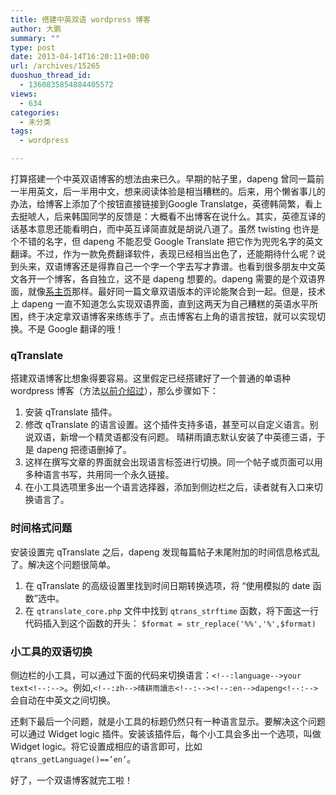 ```yaml
---
title: 搭建中英双语 wordpress 博客
author: 大鹏
summary: ""
type: post
date: 2013-04-14T16:20:11+00:00
url: /archives/15265
duoshuo_thread_id:
  - 1360835854884405572
views:
  - 634
categories:
  - 未分类
tags:
  - wordpress

---
```

打算搭建一个中英双语博客的想法由来已久。早期的帖子里，dapeng 曾同一篇前一半用英文，后一半用中文，想来阅读体验是相当糟糕的。后来，用个懒省事儿的办法，给博客上添加了个按钮直接链接到Google Translatge，英德韩简繁，看上去挺唬人，后来韩国同学的反馈是：大概看不出博客在说什么。其实，英德互译的话基本意思还能看明白，而中英互译简直就是胡说八道了。虽然 twisting 也许是个不错的名字，但 dapeng 不能忍受 Google Translate 把它作为兜兜名字的英文翻译。不过，作为一款免费翻译软件，表现已经相当出色了，还能期待什么呢？说到头来，双语博客还是得靠自己一个字一个字去写才靠谱。也看到很多朋友中文英文各开一个博客，各自独立，这不是 dapeng 想要的。dapeng 需要的是个双语界面，就像[系主页][1]那样。最好同一篇文章双语版本的评论能聚合到一起。但是，技术上 dapeng 一直不知道怎么实现双语界面，直到这两天为自己糟糕的英语水平所困，终于决定拿双语博客来练练手了。点击博客右上角的语言按钮，就可以实现切换。不是 Google 翻译的哦！

### qTranslate

搭建双语博客比想象得要容易。这里假定已经搭建好了一个普通的单语种 wordpress 博客（方法[以前介绍过][2]），那么步骤如下：

  1. 安装 qTranslate 插件。
  2. 修改 qTranslate 的语言设置。这个插件支持多语，甚至可以自定义语言。别说双语，新增一个精灵语都没有问题。 晴耕雨讀志默认安装了中英德三语，于是 dapeng 把德语删掉了。
  3. 这样在撰写文章的界面就会出现语言标签进行切换。同一个帖子或页面可以用多种语言书写，共用同一个永久链接。
  4. 在小工具选项里多出一个语言选择器，添加到侧边栏之后，读者就有入口来切换语言了。

### 时间格式问题

安装设置完 qTranslate 之后，dapeng 发现每篇帖子末尾附加的时间信息格式乱了。解决这个问题很简单。

  1. 在 qTranslate 的高级设置里找到时间日期转换选项，将 “使用模拟的 date 函数”选中。
  2. 在 `qtranslate_core.php` 文件中找到 `qtrans_strftime` 函数，将下面这一行代码插入到这个函数的开头： `$format = str_replace('%%','%',$format)`

### 小工具的双语切换

侧边栏的小工具，可以通过下面的代码来切换语言：`<!--:language-->your text<!--:-->`。例如,`<!--:zh-->晴耕雨讀志<!--:--><!--:en-->dapeng<!--:-->` 会自动在中英文之间切换。

还剩下最后一个问题，就是小工具的标题仍然只有一种语言显示。要解决这个问题可以通过 Widget logic 插件。安装该插件后，每个小工具会多出一个选项，叫做 Widget logic。将它设置成相应的语言即可，比如 `qtrans_getLanguage()==’en’`。

好了，一个双语博客就完工啦！

 [1]: http://www.bayceer.uni-bayreuth.de/mm/
 [2]: http://dapengde.com/2013-02-05-wordpress%E5%8D%9A%E5%AE%A2%E6%90%AD%E5%BB%BA%E6%96%B0%E6%89%8B%E5%85%A8%E7%BA%AA%E5%BD%95/
